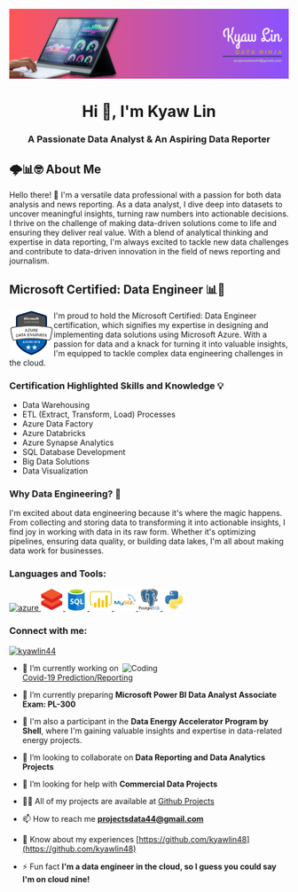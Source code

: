 ![MasterHead](https://github.com/kyawlin48/kyawlin48/blob/8575195554e6283b450dee4a6cdad7690b0e0017/Green%20Vibrant%20Professional%20Data%20Analyst%20LinkedIn%20Banner%20(1).png)

<h1 align="center">Hi 👋, I'm Kyaw Lin</h1>
<h3 align="center">A Passionate Data Analyst & An Aspiring Data Reporter</h3>

## 🌩️📊🤓 About Me

Hello there! 👋 I'm a versatile data professional with a passion for both data analysis and news reporting. As a data analyst, I dive deep into datasets to uncover meaningful insights, turning raw numbers into actionable decisions. I thrive on the challenge of making data-driven solutions come to life and ensuring they deliver real value. With a blend of analytical thinking and expertise in data reporting, I'm always excited to tackle new data challenges and contribute to data-driven innovation in the field of news reporting and journalism.

## Microsoft Certified: Data Engineer 📊🔧 

<img align="left" alt="Microsoft Certified: Data Engineer Badge" width="80" height="80" src="https://github.com/kyawlin48/kyawlin48/blob/b45b18df6a094b3d7506940fac06cdb09a937664/azure-data-engineer-associate.svg"> 

I'm proud to hold the Microsoft Certified: Data Engineer certification, which signifies my expertise in designing and implementing data solutions using Microsoft Azure. With a passion for data and a knack for turning it into valuable insights, I'm equipped to tackle complex data engineering challenges in the cloud.

### Certification Highlighted Skills and Knowledge 💡

- Data Warehousing
- ETL (Extract, Transform, Load) Processes
- Azure Data Factory
- Azure Databricks
- Azure Synapse Analytics
- SQL Database Development
- Big Data Solutions
- Data Visualization

### Why Data Engineering? 🚀

I'm excited about data engineering because it's where the magic happens. From collecting and storing data to transforming it into actionable insights, I find joy in working with data in its raw form. Whether it's optimizing pipelines, ensuring data quality, or building data lakes, I'm all about making data work for businesses.

<h3 align="left">Languages and Tools:</h3>
<p align="left"> <a href="https://azure.microsoft.com/en-in/" target="_blank" rel="noreferrer"> <img src="https://www.vectorlogo.zone/logos/microsoft_azure/microsoft_azure-icon.svg" alt="azure" width="40" height="40"/> </a> <a href="https://azure.microsoft.com/en-us/products/databricks" target="_blank" rel="noreferrer"> <img src="https://github.com/Azure-Player/icons-and-symbols/blob/df02bdf6e638959f62214c79ce51738076b52b89/popular/databricks.svg" alt="Azure Databricks" width="40" height="40"/> </a> <a href="https://azure.microsoft.com/en-us/products/azure-sql/database" target="_blank" rel="noreferrer"> <img src="https://github.com/Azure-Player/icons-and-symbols/blob/df02bdf6e638959f62214c79ce51738076b52b89/Microsoft/Azure-Cloud-and-Enterprise-Symbol-Icon-Set/BONUS/AzurePortaliconsDump/Monostroke%20win10style/Polychromatic/SQLDatabase.svg" alt="Azure SQL Database" width="40" height="40"/> </a> <a href="https://powerbi.microsoft.com/" target="_blank" rel="noreferrer"> <img src="https://github.com/Azure-Player/icons-and-symbols/blob/df02bdf6e638959f62214c79ce51738076b52b89/popular/pbi-powerbi-logo.svg" alt="Power BI" width="40" height="40"/> </a> <a href="https://www.mysql.com/" target="_blank" rel="noreferrer"> <img src="https://raw.githubusercontent.com/devicons/devicon/master/icons/mysql/mysql-original-wordmark.svg" alt="mysql" width="40" height="40"/> </a> <a href="https://www.postgresql.org" target="_blank" rel="noreferrer"> <img src="https://raw.githubusercontent.com/devicons/devicon/master/icons/postgresql/postgresql-original-wordmark.svg" alt="postgresql" width="40" height="40"/> </a> <a href="https://www.python.org" target="_blank" rel="noreferrer"> <img src="https://raw.githubusercontent.com/devicons/devicon/master/icons/python/python-original.svg" alt="python" width="40" height="40"/> </a> </p>

<h3 align="left">Connect with me:</h3>
<p align="left">
<a href="https://linkedin.com/in/kyawlin44" target="blank"><img align="center" src="https://raw.githubusercontent.com/rahuldkjain/github-profile-readme-generator/master/src/images/icons/Social/linked-in-alt.svg" alt="kyawlin44" height="30" width="40" /></a>
</p>


<img align="right" alt="Coding" width="300" src="https://kratikal.com/blog/wp-content/uploads/2022/12/blue_boy_typing_nothought.gif">


- 🔭 I’m currently working on [Covid-19 Prediction/Reporting](https://github.com/kyawlin48)

- 🌱 I’m currently preparing **Microsoft Power BI Data Analyst Associate Exam: PL-300**

- 🚀 I'm also a participant in the **Data Energy Accelerator Program by Shell**, where I'm gaining valuable insights and expertise in data-related energy projects.

- 👯 I’m looking to collaborate on **Data Reporting and Data Analytics Projects**

- 🤝 I’m looking for help with **Commercial Data Projects**

- 👨‍💻 All of my projects are available at [Github Projects](https://github.com/kyawlin48/Projects)

- 📫 How to reach me **projectsdata44@gmail.com**

- 📄 Know about my experiences [https://github.com/kyawlin48](https://github.com/kyawlin48)

- ⚡ Fun fact **I'm a data engineer in the cloud, so I guess you could say I'm on cloud nine!**
